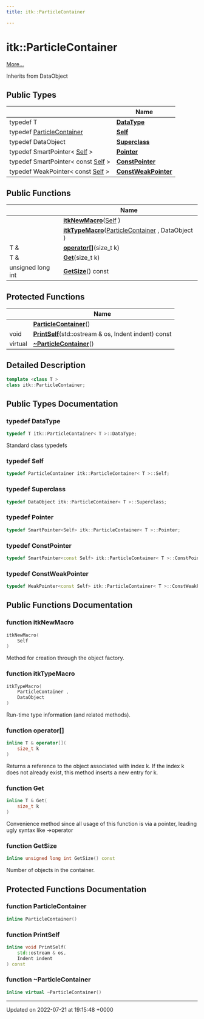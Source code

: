 ```yaml
---
title: itk::ParticleContainer

---
```


# itk::ParticleContainer



 [More...](#detailed-description)

Inherits from DataObject

## Public Types

|                | Name           |
| -------------- | -------------- |
| typedef T | **[DataType](../Classes/classitk_1_1ParticleContainer.md#typedef-datatype)**  |
| typedef [ParticleContainer](../Classes/classitk_1_1ParticleContainer.md) | **[Self](../Classes/classitk_1_1ParticleContainer.md#typedef-self)**  |
| typedef DataObject | **[Superclass](../Classes/classitk_1_1ParticleContainer.md#typedef-superclass)**  |
| typedef SmartPointer< [Self](../Classes/classitk_1_1ParticleContainer.md) > | **[Pointer](../Classes/classitk_1_1ParticleContainer.md#typedef-pointer)**  |
| typedef SmartPointer< const [Self](../Classes/classitk_1_1ParticleContainer.md) > | **[ConstPointer](../Classes/classitk_1_1ParticleContainer.md#typedef-constpointer)**  |
| typedef WeakPointer< const [Self](../Classes/classitk_1_1ParticleContainer.md) > | **[ConstWeakPointer](../Classes/classitk_1_1ParticleContainer.md#typedef-constweakpointer)**  |

## Public Functions

|                | Name           |
| -------------- | -------------- |
| | **[itkNewMacro](../Classes/classitk_1_1ParticleContainer.md#function-itknewmacro)**([Self](../Classes/classitk_1_1ParticleContainer.md) ) |
| | **[itkTypeMacro](../Classes/classitk_1_1ParticleContainer.md#function-itktypemacro)**([ParticleContainer](../Classes/classitk_1_1ParticleContainer.md) , DataObject ) |
| T & | **[operator[]](../Classes/classitk_1_1ParticleContainer.md#function-operator[])**(size_t k) |
| T & | **[Get](../Classes/classitk_1_1ParticleContainer.md#function-get)**(size_t k) |
| unsigned long int | **[GetSize](../Classes/classitk_1_1ParticleContainer.md#function-getsize)**() const |

## Protected Functions

|                | Name           |
| -------------- | -------------- |
| | **[ParticleContainer](../Classes/classitk_1_1ParticleContainer.md#function-particlecontainer)**() |
| void | **[PrintSelf](../Classes/classitk_1_1ParticleContainer.md#function-printself)**(std::ostream & os, Indent indent) const |
| virtual | **[~ParticleContainer](../Classes/classitk_1_1ParticleContainer.md#function-~particlecontainer)**() |

## Detailed Description

```cpp
template <class T >
class itk::ParticleContainer;
```

## Public Types Documentation

### typedef DataType

```cpp
typedef T itk::ParticleContainer< T >::DataType;
```


Standard class typedefs 


### typedef Self

```cpp
typedef ParticleContainer itk::ParticleContainer< T >::Self;
```


### typedef Superclass

```cpp
typedef DataObject itk::ParticleContainer< T >::Superclass;
```


### typedef Pointer

```cpp
typedef SmartPointer<Self> itk::ParticleContainer< T >::Pointer;
```


### typedef ConstPointer

```cpp
typedef SmartPointer<const Self> itk::ParticleContainer< T >::ConstPointer;
```


### typedef ConstWeakPointer

```cpp
typedef WeakPointer<const Self> itk::ParticleContainer< T >::ConstWeakPointer;
```


## Public Functions Documentation

### function itkNewMacro

```cpp
itkNewMacro(
    Self 
)
```


Method for creation through the object factory. 


### function itkTypeMacro

```cpp
itkTypeMacro(
    ParticleContainer ,
    DataObject 
)
```


Run-time type information (and related methods). 


### function operator[]

```cpp
inline T & operator[](
    size_t k
)
```


Returns a reference to the object associated with index k. If the index k does not already exist, this method inserts a new entry for k. 


### function Get

```cpp
inline T & Get(
    size_t k
)
```


Convenience method since all usage of this function is via a pointer, leading ugly syntax like ->operator[](k) 


### function GetSize

```cpp
inline unsigned long int GetSize() const
```


Number of objects in the container. 


## Protected Functions Documentation

### function ParticleContainer

```cpp
inline ParticleContainer()
```


### function PrintSelf

```cpp
inline void PrintSelf(
    std::ostream & os,
    Indent indent
) const
```


### function ~ParticleContainer

```cpp
inline virtual ~ParticleContainer()
```


-------------------------------

Updated on 2022-07-21 at 19:15:48 +0000